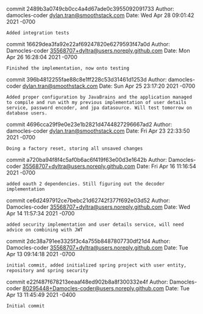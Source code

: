 commit 2489b3a0749cb0cc4a4d67ade0c3955092091733
Author: damocles-coder <dylan.tran@smoothstack.com>
Date:   Wed Apr 28 09:01:42 2021 -0700

    Added integration tests

commit 16629dea3fa92e22af69247820e6279593f47a0d
Author: Damocles-coder <35568707+dyltra@users.noreply.github.com>
Date:   Mon Apr 26 16:28:04 2021 -0700

    Finished the implementation, now onto testing

commit 396b4812255fae88c8e1ff228c53d31461d1253d
Author: damocles-coder <dylan.tran@smoothstack.com>
Date:   Sun Apr 25 23:17:20 2021 -0700

    Added proper configuration by JavaBrains and the application managed to compile and run with my previous implementation of user details service, password encoder, and jpa datasource. Will test tomorrow on database users.

commit 4696cca29f9e0e23e1b2821d4744827296667ad2
Author: damocles-coder <dylan.tran@smoothstack.com>
Date:   Fri Apr 23 22:33:50 2021 -0700

    Doing a factory reset, storing all unsaved changes

commit a720ba94f8f4c5af0b6ac6f419f63e00d3e1642b
Author: Damocles-coder <35568707+dyltra@users.noreply.github.com>
Date:   Fri Apr 16 11:16:54 2021 -0700

    added oauth 2 dependencies. Still figuring out the decoder implementation

commit ce6d2497912ce7bebc21d62742f377f692e03d52
Author: Damocles-coder <35568707+dyltra@users.noreply.github.com>
Date:   Wed Apr 14 11:57:34 2021 -0700

    added security implementation and user details service, will need advice on combining with JWT

commit 2dc38a791ee3325f3c4a755b8487807730df21d4
Author: Damocles-coder <35568707+dyltra@users.noreply.github.com>
Date:   Tue Apr 13 09:14:18 2021 -0700

    initial commit, added initialized spring project with user entity, repository and spring security

commit e22f487f678213eeaaf48ed902b8a8f300332e4f
Author: Damocles-coder <80295448+Damocles-coder@users.noreply.github.com>
Date:   Tue Apr 13 11:45:49 2021 -0400

    Initial commit

